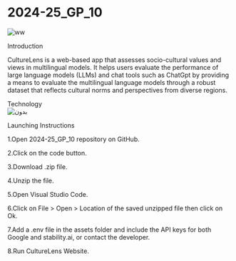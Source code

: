 # 2024-25_GP_10
![ww](https://github.com/user-attachments/assets/71902a33-29f7-4276-bc91-70b3aa42fd5a)

 Introduction
 
CultureLens is a web-based app that assesses socio-cultural values and views in multilingual models. It helps users evaluate the performance of large language models (LLMs) and chat tools such as ChatGpt by providing a means to evaluate the multilingual language models through a robust dataset that reflects cultural norms and perspectives from diverse regions.

 Technology                                                                                                                                                      
 ![بدون](https://github.com/user-attachments/assets/862831a4-9e01-4628-8294-c3f658090fd9)

Launching Instructions 

1.Open  2024-25_GP_10 repository on GitHub.

2.Click on the code button.

3.Download .zip file.

4.Unzip the file.

5.Open Visual Studio Code.

6.Click on File > Open > Location of the saved unzipped file then click on Ok.

7.Add a .env file in the assets folder and include the API keys for both Google and stability.ai, or contact the developer.

8.Run CultureLens Website.
